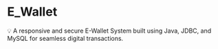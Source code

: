 # E_Wallet
💡 A responsive and secure E-Wallet System built using Java, JDBC, and MySQL for seamless digital transactions.

